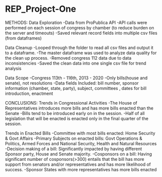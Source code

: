 # REP_Project-One

METHODS:
Data Exploration
-Data from ProPublica API
-API calls were performed on each session of congress by chamber (to reduce burden on the server and timeouts)
-Saved relevant record fields into multiple csv files (from dataframes)

Data Cleanup 
-Looped through the folder to read all csv files and output it to a dataframe.
-The master dataframe was used to analyze data quality for the clean up process.
-Removed congress 112 data due to data inconsistencies
-Saved the clean data into one single csv file for trend analysis

Data Scope
-Congress 113th - 116th, 2013 - 2020
-Only bills(house and senate), not resolutions
-Data fields Included: bill number, sponsor information (chamber, state, party), subject, committees , dates for bill introduction, enactment

CONCLUSIONS:
Trends in Congressional Activities
-The House of Representatives introduces more bills and has more bills enacted than the Senate
-Bills tend to be introduced early on in the session. 
-Half of all legislation that will be enacted is enacted only in the final quarter of the session.

Trends in Enacted Bills
-Committee with most bills enacted: Home Security & Govt Affairs
-Primary Subjects on enacted bills: Govt Operations & Politics, Armed Forces and National Security, Health and Natural Resources
-Decision making of a bill: Significantly impacted by having different Sponsor party, House and Senate majority.
-Cosponsors on a bill: Having significant number of cosponsors(>300) entails that the bill has more support from senators and/or representatives and has more likelihood of success.
-Sponsor States with more representatives has more bills enacted
